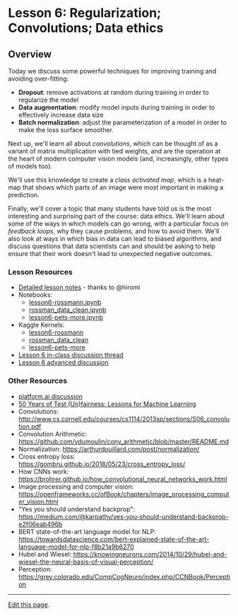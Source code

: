 # Lesson 6: Regularization; Convolutions; Data ethics

## Overview

Today we discuss some powerful techniques for improving training and avoiding over-fitting:

- **Dropout**: remove activations at random during training in order to regularize the model
- **Data augmentation**: modify model inputs during training in order to effectively increase data size
- **Batch normalization**: adjust the parameterization of a model in order to make the loss surface smoother.

Next up, we'll learn all about *convolutions*, which can be thought of as a variant of matrix multiplication with tied weights, and are the operation at the heart of modern computer vision models (and, increasingly, other types of models too).

We'll use this knowledge to create a *class activated map*, which is a heat-map that shows which parts of an image were most important in making a prediction.

Finally, we'll cover a topic that many students have told us is the most interesting and surprising part of the course: data ethics. We'll learn about some of the ways in which models can go wrong, with a particular focus on *feedback loops*, why they cause problems, and how to avoid them. We'll also look at ways in which bias in data can lead to biased algorithms, and discuss questions that data scientists can and should be asking to help ensure that their work doesn't lead to unexpected negative outcomes.

### Lesson Resources

- [Detailed lesson notes](https://github.com/hiromis/notes/blob/master/Lesson6.md) - thanks to @hiromi
- Notebooks:
  - [lesson6-rossmann.ipynb](https://nbviewer.jupyter.org/github/fastai/course-v3/blob/master/nbs/dl1/lesson6-rossmann.ipynb)
  - [rossman_data_clean.ipynb](https://nbviewer.jupyter.org/github/fastai/course-v3/blob/master/nbs/dl1/rossman_data_clean.ipynb)
  - [lesson6-pets-more.ipynb](https://nbviewer.jupyter.org/github/fastai/course-v3/blob/master/nbs/dl1/lesson6-pets-more.ipynb)
- Kaggle Kernels:
  - [lesson6-rossmann](https://www.kaggle.com/init27/fastai-v3-lesson-6-rossman)
  - [rossman_data_clean](https://www.kaggle.com/init27/fastai-v3-rossman-data-clean)
  - [lesson6-pets-more](https://www.kaggle.com/init27/fastai-v3-lesson-6-pets)
- [Lesson 6 in-class discussion thread](https://forums.fast.ai/t/lesson-6-in-class-discussion/31440)
- [Lesson 6 advanced discussion](https://forums.fast.ai/t/lesson-6-advanced-discussion/31442)

### Other Resources

- [platform.ai discussion](https://forums.fast.ai/t/platform-ai-discussion/31445)
- [50 Years of Test (Un)fairness: Lessons for Machine Learning](https://128.84.21.199/pdf/1811.10104.pdf)
- Convolutions: http://www.cs.cornell.edu/courses/cs1114/2013sp/sections/S06_convolution.pdf
- Convolution Arithmetic: https://github.com/vdumoulin/conv_arithmetic/blob/master/README.md
- Normalization: https://arthurdouillard.com/post/normalization/
- Cross entropy loss: https://gombru.github.io/2018/05/23/cross_entropy_loss/
- How CNNs work: https://brohrer.github.io/how_convolutional_neural_networks_work.html
- Image processing and computer vision: https://openframeworks.cc/ofBook/chapters/image_processing_computer_vision.html
- "Yes you should understand backprop": https://medium.com/@karpathy/yes-you-should-understand-backprop-e2f06eab496b
- BERT state-of-the-art language model for NLP: https://towardsdatascience.com/bert-explained-state-of-the-art-language-model-for-nlp-f8b21a9b6270
- Hubel and Wiesel: https://knowingneurons.com/2014/10/29/hubel-and-wiesel-the-neural-basis-of-visual-perception/
- Perception: https://grey.colorado.edu/CompCogNeuro/index.php/CCNBook/Perception

---

[Edit this page](https://github.com/fastai/course-v3/edit/master/files/dl-2019/notes/notes-1-6.md).
